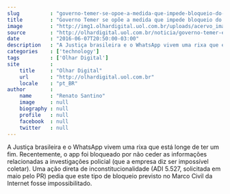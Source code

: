 ```yaml
---
slug          : "governo-temer-se-opoe-a-medida-que-impede-bloqueio-do-whatsapp"
title         : "Governo Temer se opõe a medida que impede bloqueio do WhatsApp"
image         : "http://img1.olhardigital.uol.com.br/uploads/acervo_imagens/2016/05/20160503044621_660_420.jpg"
source        : "http://olhardigital.uol.com.br/noticia/governo-temer-e-contra-medida-que-impede-bloqueio-do-whatsapp/59103"
date          : "2016-06-07T20:50:00-03:00"
description   : "A Justiça brasileira e o WhatsApp vivem uma rixa que está longe de ter um fim. Recentemente, o app foi bloqueado por não ceder as informações relacionadas a investigações policial (que a empresa diz ser impossível coletar). Uma ação direta de inconstitucionalidade (ADI 5.527, solicitada em maio pelo PR) pedia que este tipo de bloqueio previsto no Marco Civil da Internet fosse impossibilitado."
categories    : ['technology']
tags          : ['Olhar Digital']
site          :
    title     : "Olhar Digital"
    url       : "http://olhardigital.uol.com.br"
    locale    : "pt_BR"
author        :
    name      : "Renato Santino"
    image     : null
    biography : null
    profile   : null
    facebook  : null
    twitter   : null
---
```


A Justiça brasileira e o WhatsApp vivem uma rixa que está longe de ter um fim. Recentemente, o app foi bloqueado por não ceder as informações relacionadas a investigações policial (que a empresa diz ser impossível coletar). Uma ação direta de inconstitucionalidade (ADI 5.527, solicitada em maio pelo PR) pedia que este tipo de bloqueio previsto no Marco Civil da Internet fosse impossibilitado.
